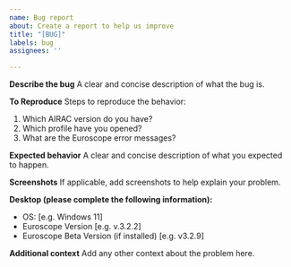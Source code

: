 ```yaml
---
name: Bug report
about: Create a report to help us improve
title: "[BUG]"
labels: bug
assignees: ''

---
```


**Describe the bug**
A clear and concise description of what the bug is.

**To Reproduce**
Steps to reproduce the behavior:
1. Which AIRAC version do you have?
2. Which profile have you opened?
3. What are the Euroscope error messages?

**Expected behavior**
A clear and concise description of what you expected to happen.

**Screenshots**
If applicable, add screenshots to help explain your problem.

**Desktop (please complete the following information):**
 - OS: [e.g. Windows 11]
 - Euroscope Version [e.g. v.3.2.2]
 - Euroscope Beta Version (if installed) [e.g. v3.2.9]

**Additional context**
Add any other context about the problem here.
